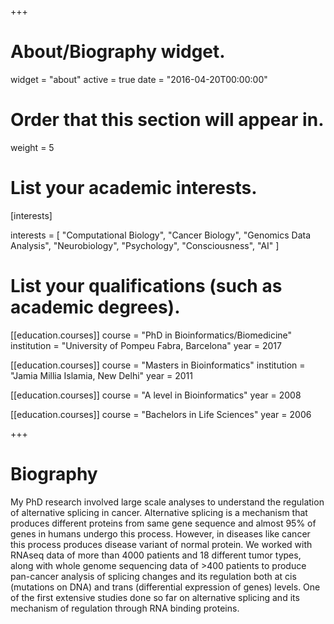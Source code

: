 +++
# About/Biography widget.
widget = "about"
active = true
date = "2016-04-20T00:00:00"

# Order that this section will appear in.
weight = 5

# List your academic interests.
[interests]

  interests = [
    "Computational Biology",
    "Cancer Biology",
    "Genomics Data Analysis",
    "Neurobiology",
    "Psychology", "Consciousness",
    "AI"
  ]

# List your qualifications (such as academic degrees).
[[education.courses]]
  course = "PhD in Bioinformatics/Biomedicine"
  institution = "University of Pompeu Fabra, Barcelona"
  year = 2017

[[education.courses]]
  course = "Masters in Bioinformatics"
  institution = "Jamia Millia Islamia, New Delhi"
  year = 2011

  [[education.courses]]
    course = "A level in Bioinformatics"
    year = 2008

[[education.courses]]
  course = "Bachelors in Life Sciences"
  year = 2006

+++

# Biography

My PhD research involved large scale analyses to understand the regulation of alternative splicing in cancer.
Alternative splicing is a mechanism that produces different proteins from same gene sequence and almost 95% of genes in humans undergo this process. However, in diseases like cancer this process produces disease variant of normal protein. We worked with RNAseq data of more than 4000 patients and 18 different tumor types, along with whole genome sequencing data of >400 patients to produce pan-cancer analysis of splicing changes and its regulation both at cis (mutations on DNA) and trans (differential expression of genes) levels. One of the first extensive studies done so far on alternative splicing and its mechanism of regulation through RNA binding proteins.
